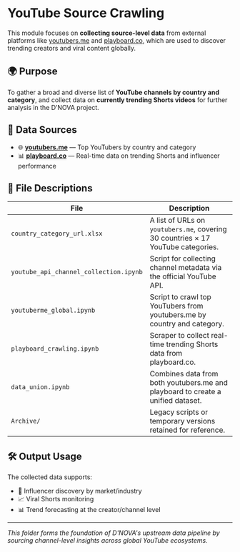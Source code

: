 # YouTube Source Crawling

This module focuses on **collecting source-level data** from external platforms like [youtubers.me](https://us.youtubers.me/) and [playboard.co](https://playboard.co/), which are used to discover trending creators and viral content globally.

## 🌍 Purpose

To gather a broad and diverse list of **YouTube channels by country and category**, and collect data on **currently trending Shorts videos** for further analysis in the D’NOVA project.

## 🔗 Data Sources

- 🌐 **[youtubers.me](https://us.youtubers.me/)** — Top YouTubers by country and category  
- 📊 **[playboard.co](https://playboard.co/)** — Real-time data on trending Shorts and influencer performance

## 📁 File Descriptions

| File | Description |
|------|-------------|
| `country_category_url.xlsx` | A list of URLs on `youtubers.me`, covering 30 countries × 17 YouTube categories. |
| `youtube_api_channel_collection.ipynb` | Script for collecting channel metadata via the official YouTube API. |
| `youtuberme_global.ipynb` | Script to crawl top YouTubers from youtubers.me by country and category. |
| `playboard_crawling.ipynb` | Scraper to collect real-time trending Shorts data from playboard.co. |
| `data_union.ipynb` | Combines data from both youtubers.me and playboard to create a unified dataset. |
| `Archive/` | Legacy scripts or temporary versions retained for reference. |

## 🛠️ Output Usage

The collected data supports:

- 📌 Influencer discovery by market/industry
- 📈 Viral Shorts monitoring
- 📊 Trend forecasting at the creator/channel level

---

*This folder forms the foundation of D'NOVA's upstream data pipeline by sourcing channel-level insights across global YouTube ecosystems.*
